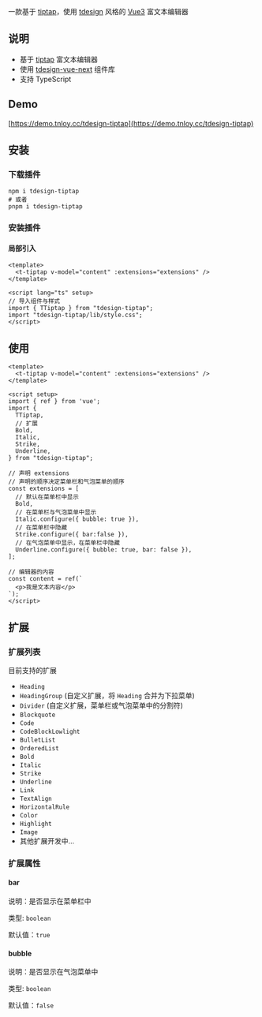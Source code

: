一款基于 [tiptap](https://github.com/ueberdosis/tiptap)，使用 [tdesign](https://tdesign.tencent.com/vue-next) 风格的 [Vue3](https://cn.vuejs.org/) 富文本编辑器

## 说明

- 基于 [tiptap](https://github.com/ueberdosis/tiptap) 富文本编辑器
- 使用 [tdesign-vue-next](https://tdesign.tencent.com/vue-next) 组件库
- 支持 TypeScript 

## Demo
[https://demo.tnloy.cc/tdesign-tiptap](https://demo.tnloy.cc/tdesign-tiptap)

## 安装

### 下载插件

```shell
npm i tdesign-tiptap
# 或者
pnpm i tdesign-tiptap
```


### 安装插件

#### 局部引入

```vue
<template>
  <t-tiptap v-model="content" :extensions="extensions" />
</template>

<script lang="ts" setup>
// 导入组件与样式
import { TTiptap } from "tdesign-tiptap";
import "tdesign-tiptap/lib/style.css";
</script>
```

## 使用

```vue
<template>
  <t-tiptap v-model="content" :extensions="extensions" />
</template>

<script setup>
import { ref } from 'vue';
import {
  TTiptap,
  // 扩展
  Bold,
  Italic,
  Strike,
  Underline,
} from "tdesign-tiptap";

// 声明 extensions
// 声明的顺序决定菜单栏和气泡菜单的顺序
const extensions = [
  // 默认在菜单栏中显示
  Bold, 
  // 在菜单栏与气泡菜单中显示
  Italic.configure({ bubble: true }),
  // 在菜单栏中隐藏
  Strike.configure({ bar:false }), 
  // 在气泡菜单中显示，在菜单栏中隐藏
  Underline.configure({ bubble: true, bar: false }), 
];

// 编辑器的内容
const content = ref(`
  <p>我是文本内容</p>
`);
</script>
```

## 扩展
### 扩展列表
目前支持的扩展

  - `Heading`
  - `HeadingGroup` (自定义扩展，将 `Heading` 合并为下拉菜单)
  - `Divider` (自定义扩展，菜单栏或气泡菜单中的分割符)
  - `Blockquote`
  - `Code`
  - `CodeBlockLowlight`
  - `BulletList`
  - `OrderedList`
  - `Bold`
  - `Italic`
  - `Strike`
  - `Underline`
  - `Link`
  - `TextAlign`
  - `HorizontalRule`
  - `Color`
  - `Highlight`
  - `Image`
  - 其他扩展开发中...

### 扩展属性
#### bar
说明：是否显示在菜单栏中

类型: `boolean`

默认值：`true`
#### bubble
说明：是否显示在气泡菜单中

类型: `boolean`

默认值：`false`